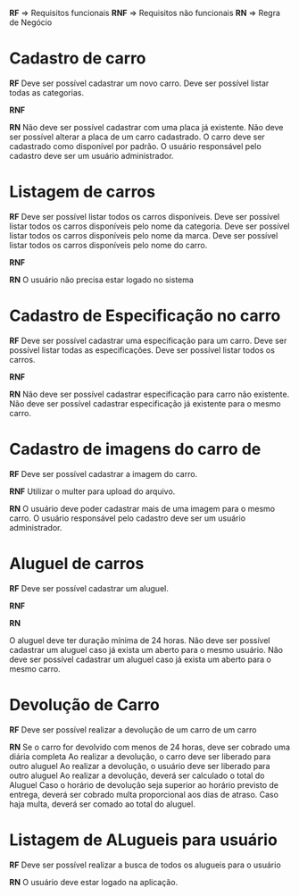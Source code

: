 **RF** => Requisitos funcionais
**RNF** => Requisitos não funcionais
**RN** => Regra de Negócio


# Cadastro de carro

**RF**
Deve ser possível cadastrar um novo carro.
Deve ser possível listar todas as categorias.

**RNF**

**RN**
Não deve ser possível cadastrar com uma placa já existente.
Não deve ser possível alterar a placa de um carro cadastrado.
O carro deve ser cadastrado como disponível por padrão.
O usuário responsável pelo cadastro deve ser um usuário administrador.

# Listagem de carros

**RF**
Deve ser possível listar todos os carros disponíveis.
Deve ser possível listar todos os carros disponíveis pelo nome da categoria.
Deve ser possível listar todos os carros disponíveis pelo nome da marca.
Deve ser possível listar todos os carros disponíveis pelo nome do carro.

**RNF**

**RN**
O usuário não precisa estar logado no sistema

# Cadastro de Especificação no carro

**RF**
Deve ser possível cadastrar uma especificação para um carro.
Deve ser possível listar todas as especificações.
Deve ser possível listar todos os carros.

**RNF**

**RN**
Não deve ser possível cadastrar especificação para carro não existente.
Não deve ser possível cadastrar especificação já existente para o mesmo carro.


# Cadastro de imagens do carro de

**RF**
Deve ser possível cadastrar a imagem do carro.

**RNF**
Utilizar o multer para upload do arquivo.

**RN**
O usuário deve poder cadastrar mais de uma imagem para o mesmo carro.
O usuário responsável pelo cadastro deve ser um usuário administrador.

# Aluguel de carros

**RF**
Deve ser possível cadastrar um aluguel.

**RNF**

**RN**

O aluguel deve ter duração mínima de 24 horas.
Não deve ser possível cadastrar um aluguel caso já exista um aberto para o mesmo usuário.
Não deve ser possível cadastrar um aluguel caso já exista um aberto para o mesmo carro.

# Devolução de Carro

**RF**
Deve ser possível realizar a devolução de um carro de um carro  

**RN**
Se o carro for devolvido com menos de 24 horas, deve ser cobrado uma diária completa
Ao realizar a devolução, o carro deve ser liberado para outro aluguel
Ao realizar a devolução, o usuário deve ser liberado para outro aluguel
Ao realizar a devolução, deverá ser calculado o total do Aluguel
Caso o horário de devolução seja superior ao horário previsto de entrega, deverá ser cobrado multa proporcional aos dias de atraso.
Caso haja multa, deverá ser comado ao total do aluguel.


# Listagem de ALugueis para usuário

**RF**
Deve ser possível realizar a busca de todos os alugueis para o usuário

**RN**
O usuário deve estar logado na aplicação.